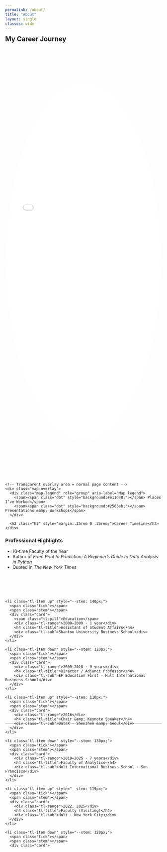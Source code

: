 ```yaml
---
permalink: /about/
title: "About"
layout: single
classes: wide
---
```

<h2 class="h2" style="margin:.25rem 0 .35rem;">My Career Journey</h2>

<style>
  :root{
    --map-h: 60vh;
    --overlay-frac: .42;
    --oval-rx: 50%;
    --oval-ry: 42%;
    --oval-cx: 50%;
    --oval-cy: 50%;

    /* Timeline vars */
    --tl-line: #0f172a33;
    --tl-dot:  #0f172a;
    --tl-muted:#6b7280;
    --tl-gap:  12px;
  }

  .map-shell { position: relative; width: 100%; margin: 0; }

  /* Show only the TOP (1 - overlay) of the iframe */
  .map-viewport {
    position: relative;
    height: calc(var(--map-h) * (1 - var(--overlay-frac)));
    overflow: hidden;
    -webkit-mask-image: radial-gradient(ellipse var(--oval-rx) var(--oval-ry)
      at var(--oval-cx) var(--oval-cy), #000 98%, transparent 100%);
    mask-image: radial-gradient(ellipse var(--oval-rx) var(--oval-ry)
      at var(--oval-cx) var(--oval-cy), #000 98%, transparent 100%);
  }
  .map-viewport iframe{
    display:block; width:100%; height: var(--map-h); border:0;
  }

  /* Transparent overlay area */
  .map-overlay{
    position: relative;
    margin: .25rem 0 0;
    background: transparent;
    color: inherit;
    padding: 0;

    /* stack children: legend then h2 */
    display: flex;
    flex-direction: column;
    align-items: flex-start;   /* keep H2 left-aligned */
  }

  /* Center ONLY the legend */
  .map-legend{
    align-self: center;        /* centers the legend block */
    display: flex;
    justify-content: center;   /* centers the items inside */
    gap: 1rem;
    flex-wrap: wrap;
    text-align: center;
    font-size: .90em;
    margin: .15rem 0 0;
  }
  .map-legend .dot{
    width:10px; height:10px; border-radius:50%; display:inline-block;
    box-shadow:0 0 0 2px #fff, 0 0 0 3px #e5e7eb;
  }

  /* ===== Timeline layout ===== */
  .timeline{
    position: relative;
    margin: 1.5rem 0 2rem;
    padding: calc(2.5rem + 1.2em) 0 2.5rem; /* +1 line on top */
    background: transparent;
    isolation: isolate;
  }

  /* Hide pseudo-element baseline (we'll draw it on .tl-list) */
  .timeline::before{ display:none; }

  .tl-list{
    list-style:none; margin:0; padding:0;
    display:grid;
    grid-auto-flow: column;
    grid-auto-columns: minmax(220px, 1fr);
    gap: 1.5rem; /* gap between timeline objects */
    overflow-x: auto;
    overscroll-behavior-x: contain;
    scroll-snap-type: x proximity;

    /* Baseline as background so it can’t cover ticks */
    background: linear-gradient(to right, var(--tl-line), var(--tl-line)) center/100% 2px no-repeat;
    overflow-y: visible; /* let ticks cross the line */
  }

  .tl-item{
    position: relative;
    scroll-snap-align: center;
  }

  /* Ticks + stems + cards */
  .tl-item .tick{
    position:absolute; left:50%; top:50%;
    width:12px; height:12px; border-radius:50%;
    background: var(--tl-dot);
    transform: translate(-50%, -50%);
    z-index: 2;
    box-shadow: 0 0 0 2px #fff; /* change if page bg isn’t white */
  }
  .tl-item .stem{ z-index: 1; }
  
  .tl-item.up   .stem{
    position:absolute; left:50%; width:2px; background:var(--tl-line);
    height: calc(var(--stem, 110px) * .5);
    top: calc(50% - (var(--stem, 110px) * .5)); transform: translateX(-50%);
  }
  .tl-item.down .stem{
    position:absolute; left:50%; width:2px; background:var(--tl-line);
    height: calc(var(--stem, 110px) * .5);
    top: 50%; transform: translateX(-50%);
  }
  
  .tl-item.up   .card{
    position:absolute; left:50%; bottom: calc(50% + (var(--tl-gap) * .5));
    /* start at the tick line, shifted slightly to the right */
    margin-left: 12px; text-align:left;
  }
  .tl-item.down .card{
    position:absolute; left:50%; top:    calc(50% + (var(--tl-gap) * .5));
    margin-left: 12px; text-align:left;
  }

  /* Text styles */
  .tl-eyebrow{
    font-size: .70rem; letter-spacing:.03em; text-transform:uppercase;
    color: var(--tl-muted);
  }
  .tl-range{
    font-size: .80rem; color: var(--tl-muted); margin:.15rem 0 .35rem;
  }
  .tl-title{
    margin: 0; font-size: 1.10rem; line-height: 1.25; font-weight: 700;
  }
  .tl-sub{
    margin: .15rem 0 0; color: var(--tl-muted);
  }
  .tl-pill{
    display:inline-block; padding:.2rem .5rem; border-radius:999px;
    background:#caff00; color:#0f172a; font-weight:600; font-size:.75rem;
  }

  @media (max-width: 640px){
    :root{ --overlay-frac: .40; --map-h: 50vh; }
  }
  @media (max-width: 800px){
    .tl-item .stem{ height: calc(var(--stem,110px) * .75); top:auto; }
  }

  /* ---- Timeline geometry fix: make items tall and keep baseline behind ---- */

  /* 1) One height for the whole timeline row (tweak to taste) */
  :root { --tl-height: 280px; }  /* try 240–300px depending on your stem lengths */
  
  /* 2) Baseline handled by .tl-list background (not a pseudo-element) */
  .timeline::before { display: none; }
  
  /* 3) The list owns the baseline and the vertical space */
.tl-list{
  grid-auto-flow: column;
  grid-auto-columns: minmax(220px, 1fr);
  gap: 1.5rem;
  overflow-x: auto;
  overscroll-behavior-x: contain;
  scroll-snap-type: x proximity;
  background: linear-gradient(to right, var(--tl-line), var(--tl-line)) center/100% 2px no-repeat;
  overflow-y: visible;

  min-height: var(--tl-height);            /* NEW: gives the row vertical space */
}

.tl-item{
  position: relative;
  scroll-snap-align: center;

  height: var(--tl-height);                /* NEW: same height per column */
  overflow: visible;                       /* NEW: belt-and-suspenders vs clipping */
}
  
  /* 5) Stacking order: line (background) < stem < tick */
  .timeline .tl-item .stem { z-index: 1; }
  .timeline .tl-item .tick{
    z-index: 2;
    /* Optional thin ring so the dot sits crisply over the line.
       Change #fff to your page background if not white. */
    box-shadow: 0 0 0 2px #fff;
  }

  /* new stuff for textbox width */
  /* === Wider timeline cards === */
:root{
  /* tweak these three numbers to taste */
  --tl-card-w: 400px;   /* width of each card (desktop) */
  --tl-col-min: 360px;  /* min width of each timeline column */
  --tl-gap: 3.5rem;     /* space between dots and text on timeline */
}

/* make each column a bit wider and add more gap so cards won't collide */
.timeline .tl-list{
  grid-auto-columns: minmax(var(--tl-col-min), 1fr);
  /* gap: var(--tl-gap); */
}

/* give the text "box" a wider line measure */
.timeline .tl-item .card{
  width: var(--tl-card-w);
  max-width: 42ch;     /* optional: keep lines readable; raise to ~48ch for even wider */
}

/* keep things comfy on small screens */
@media (max-width: 800px){
  :root{
    --tl-card-w: 260px;
    --tl-col-min: 280px;
    --tl-gap: 2.25rem;
  }
}

/* First point hugs the left edge */
.timeline .tl-item:first-child .tick{
  left: 6px;
  transform: translate(-50%, -50%); /* center on left:6px, align with stem */
}
.timeline .tl-item:first-child .stem{
  /* center the 2px stem on the dot center (~6px) */
  left: 6px;
  transform: translateX(-50%);
}
.timeline .tl-item:first-child .card{
  /* anchor the card to the left edge, just to the right of the tick */
  left: 0;
  margin-left: 12px;   /* keep your existing value here */
}
</style>

<figure style="margin:0;">
  <div class="map-shell">
    <div class="map-viewport">
      <iframe
        src="{{ '/assets/maps/career_map2.html' | relative_url }}"
        title="Career Map" loading="lazy"></iframe>
    </div>

    <!-- Transparent overlay area = normal page content -->
    <div class="map-overlay">
      <div class="map-legend" role="group" aria-label="Map legend">
        <span><span class="dot" style="background:#e11d48;"></span> Places I’ve Worked</span>
        <span><span class="dot" style="background:#2563eb;"></span> Presentations &amp; Workshops</span>
      </div>

      <h2 class="h2" style="margin:.25rem 0 .35rem;">Career Timeline</h2>
    </div>
  </div> <!-- /map-shell -->
</figure> <!-- /figure -->

<h3>Professional Highlights</h3>
<ul>
  <li>10-time Faculty of the Year</li>
  <li>Author of <em>From Print to Prediction: A Beginner’s Guide to Data Analysis in Python</em></li>
  <li>Quoted in <em>The New York Times</em></li>
</ul>

<!-- Timeline -->
<div class="timeline" aria-label="Career timeline">
  <ol class="tl-list">
    
    <li class="tl-item up" style="--stem: 140px;">
      <span class="tick"></span>
      <span class="stem"></span>
      <div class="card">
        <span class="tl-pill">Education</span>
        <div class="tl-range">2008–2009 · 1 year</div>
        <h4 class="tl-title">Assistant of Student Affairs</h4>
        <div class="tl-sub">Shantou University Business School</div>
      </div>
    </li>

    <li class="tl-item down" style="--stem: 120px;">
      <span class="tick"></span>
      <span class="stem"></span>
      <div class="card">
        <div class="tl-range">2009–2018 · 9 years</div>
        <h4 class="tl-title">Director / Adjunct Professor</h4>
        <div class="tl-sub">EF Education First · Hult International Business School</div>
      </div>
    </li>

    <li class="tl-item up" style="--stem: 110px;">
      <span class="tick"></span>
      <span class="stem"></span>
      <div class="card">
        <div class="tl-range">2016</div>
        <h4 class="tl-title">Chair &amp; Keynote Speaker</h4>
        <div class="tl-sub">DataX · Shenzhen &amp; Seoul</div>
      </div>
    </li>

    <li class="tl-item down" style="--stem: 130px;">
      <span class="tick"></span>
      <span class="stem"></span>
      <div class="card">
        <div class="tl-range">2018–2025 · 7 years</div>
        <h4 class="tl-title">Faculty of Analytics</h4>
        <div class="tl-sub">Hult International Business School · San Francisco</div>
      </div>
    </li>

    <li class="tl-item up" style="--stem: 115px;">
      <span class="tick"></span>
      <span class="stem"></span>
      <div class="card">
        <div class="tl-range">2022, 2025</div>
        <h4 class="tl-title">Faculty (Visiting)</h4>
        <div class="tl-sub">Hult · New York City</div>
      </div>
    </li>

    <li class="tl-item down" style="--stem: 120px;">
      <span class="tick"></span>
      <span class="stem"></span>
      <div class="card">
   
